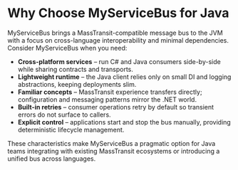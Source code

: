 # Why Choose MyServiceBus for Java

MyServiceBus brings a MassTransit-compatible message bus to the JVM with a focus on
cross-language interoperability and minimal dependencies. Consider MyServiceBus when you need:

- **Cross-platform services** – run C# and Java consumers side-by-side while sharing contracts and transports.
- **Lightweight runtime** – the Java client relies only on small DI and logging abstractions, keeping deployments slim.
- **Familiar concepts** – MassTransit experience transfers directly; configuration and messaging patterns mirror the .NET world.
- **Built-in retries** – consumer operations retry by default so transient errors do not surface to callers.
- **Explicit control** – applications start and stop the bus manually, providing deterministic lifecycle management.

These characteristics make MyServiceBus a pragmatic option for Java teams integrating with existing MassTransit ecosystems or
introducing a unified bus across languages.
